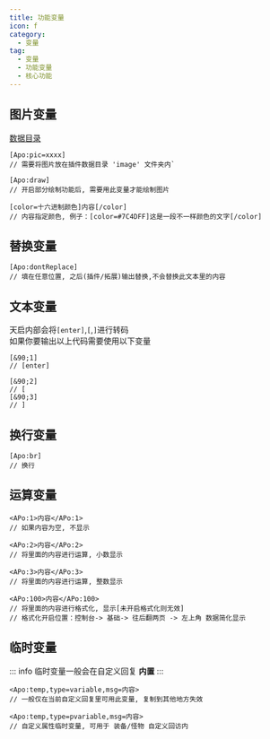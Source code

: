 ```yaml
---
title: 功能变量
icon: f
category:
  - 变量
tag:
  - 变量
  - 功能变量
  - 核心功能
---
```


## 图片变量
[数据目录](/get-started/#数据目录)
~~~
[Apo:pic=xxxx]
// 需要将图片放在插件数据目录 'image' 文件夹内`

[Apo:draw]
// 开启部分绘制功能后, 需要用此变量才能绘制图片

[color=十六进制颜色]内容[/color]
// 内容指定颜色, 例子：[color=#7C4DFF]这是一段不一样颜色的文字[/color]
~~~

## 替换变量
~~~
[Apo:dontReplace]
// 填在任意位置, 之后(插件/拓展)输出替换,不会替换此文本里的内容
~~~

## 文本变量

天启内部会将`[enter]`,`[`,`]`进行转码<br>
如果你要输出以上代码需要使用以下变量
~~~
[&90;1]
// [enter]

[&90;2]
// [
[&90;3]
// ]
~~~

## 换行变量

~~~
[Apo:br] 
// 换行
~~~

## 运算变量

~~~
<APo:1>内容</APo:1>
// 如果内容为空, 不显示

<APo:2>内容</APo:2>
// 将里面的内容进行运算, 小数显示

<APo:3>内容</APo:3>
// 将里面的内容进行运算, 整数显示

<APo:100>内容</APo:100>
// 将里面的内容进行格式化, 显示[未开启格式化则无效]
// 格式化开启位置：控制台-> 基础-> 往后翻两页 -> 左上角 数据简化显示
~~~


## 临时变量
::: info
临时变量一般会在自定义回复 __内置__ 
:::
~~~
<Apo:temp,type=variable,msg=内容>
// 一般仅在当前自定义回复里可用此变量, 复制到其他地方失效

<Apo:temp,type=pvariable,msg=内容>
// 自定义属性临时变量, 可用于 装备/怪物 自定义回访内
~~~
